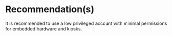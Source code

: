 # Recommendation(s)

It is recommended to use a low privileged account with minimal permissions for embedded hardware and kiosks.
